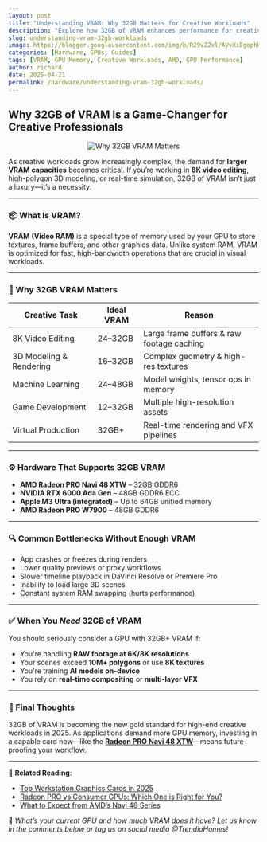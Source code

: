 ```yaml
---
layout: post
title: "Understanding VRAM: Why 32GB Matters for Creative Workloads"
description: "Explore how 32GB of VRAM enhances performance for creative professionals handling video editing, 3D rendering, simulations, and AI workloads."
slug: understanding-vram-32gb-workloads
image: https://blogger.googleusercontent.com/img/b/R29vZ2xl/AVvXsEgophH5ycqSSG1JmE03TCkNJX-Pwn2SpG8KAJQnf1E7Q3JM1NSMqmSTjed2M_QVMLVlcy7o6bkV3G0opetkoUOSIYvRTK25Qr0R9nx80xahEpC9BEV0VyC5ANOg3ACzHNUrebYCeq4_q-wqmx42L0yt_DkAEeYiXEaopDHY5F5eQsOheLqmR_6MI0Y5DTE/s640/vram-32gb-workloads.jpg
categories: [Hardware, GPUs, Guides]
tags: [VRAM, GPU Memory, Creative Workloads, AMD, GPU Performance]
author: richard
date: 2025-04-21
permalink: /hardware/understanding-vram-32gb-workloads/
---
```


## Why 32GB of VRAM Is a Game-Changer for Creative Professionals

<div style="text-align: center;">
  <img src="https://blogger.googleusercontent.com/img/b/R29vZ2xl/AVvXsEgophH5ycqSSG1JmE03TCkNJX-Pwn2SpG8KAJQnf1E7Q3JM1NSMqmSTjed2M_QVMLVlcy7o6bkV3G0opetkoUOSIYvRTK25Qr0R9nx80xahEpC9BEV0VyC5ANOg3ACzHNUrebYCeq4_q-wqmx42L0yt_DkAEeYiXEaopDHY5F5eQsOheLqmR_6MI0Y5DTE/s640/vram-32gb-workloads.jpg" alt="Why 32GB VRAM Matters">
</div>

As creative workloads grow increasingly complex, the demand for **larger VRAM capacities** becomes critical. If you’re working in **8K video editing**, high-polygon 3D modeling, or real-time simulation, 32GB of VRAM isn’t just a luxury—it’s a necessity.

---

### 📦 What Is VRAM?

**VRAM (Video RAM)** is a special type of memory used by your GPU to store textures, frame buffers, and other graphics data. Unlike system RAM, VRAM is optimized for fast, high-bandwidth operations that are crucial in visual workloads.

---

### 🧠 Why 32GB VRAM Matters

| Creative Task           | Ideal VRAM             | Reason                                  |
|-------------------------|------------------------|------------------------------------------|
| 8K Video Editing        | 24–32GB                | Large frame buffers & raw footage caching |
| 3D Modeling & Rendering | 16–32GB                | Complex geometry & high-res textures     |
| Machine Learning        | 24–48GB                | Model weights, tensor ops in memory      |
| Game Development        | 12–32GB                | Multiple high-resolution assets          |
| Virtual Production      | 32GB+                  | Real-time rendering and VFX pipelines    |

---

### ⚙️ Hardware That Supports 32GB VRAM

- **AMD Radeon PRO Navi 48 XTW** – 32GB GDDR6  
- **NVIDIA RTX 6000 Ada Gen** – 48GB GDDR6 ECC  
- **Apple M3 Ultra (integrated)** – Up to 64GB unified memory  
- **AMD Radeon PRO W7900** – 48GB GDDR6  

---

### 🔍 Common Bottlenecks Without Enough VRAM

- App crashes or freezes during renders
- Lower quality previews or proxy workflows
- Slower timeline playback in DaVinci Resolve or Premiere Pro
- Inability to load large 3D scenes
- Constant system RAM swapping (hurts performance)

---

### ✅ When You *Need* 32GB of VRAM

You should seriously consider a GPU with 32GB+ VRAM if:

- You're handling **RAW footage at 6K/8K resolutions**
- Your scenes exceed **10M+ polygons** or use **8K textures**
- You're training **AI models on-device**
- You rely on **real-time compositing** or **multi-layer VFX**

---

### 🔁 Final Thoughts

32GB of VRAM is becoming the new gold standard for high-end creative workloads in 2025. As applications demand more GPU memory, investing in a capable card now—like the **[Radeon PRO Navi 48 XTW](/hardware/amd-radeon-pro-navi-48-xtw-32gb/)**—means future-proofing your workflow.

---

📎 **Related Reading**:

- [Top Workstation Graphics Cards in 2025](/hardware/top-workstation-gpus-2025/)
- [Radeon PRO vs Consumer GPUs: Which One is Right for You?](/guide/radeon-pro-vs-consumer-gpus/)
- [What to Expect from AMD’s Navi 48 Series](/hardware/amd-navi-48-specs-overview/)

💬 *What’s your current GPU and how much VRAM does it have? Let us know in the comments below or tag us on social media @TrendioHomes!*
